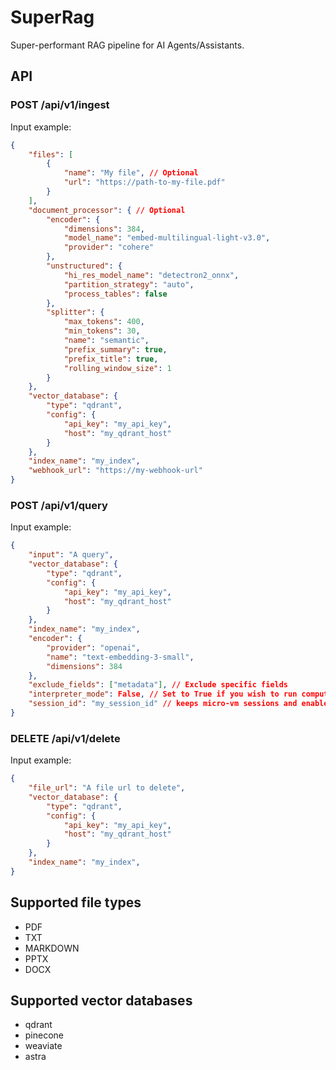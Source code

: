 # SuperRag

Super-performant RAG pipeline for AI Agents/Assistants.

## API

### POST /api/v1/ingest

Input example:
```json
{
    "files": [
        {
            "name": "My file", // Optional
            "url": "https://path-to-my-file.pdf"
        }
    ],
    "document_processor": { // Optional
        "encoder": {
            "dimensions": 384,
            "model_name": "embed-multilingual-light-v3.0",
            "provider": "cohere"
        },
        "unstructured": {
            "hi_res_model_name": "detectron2_onnx",
            "partition_strategy": "auto",
            "process_tables": false
        },
        "splitter": {
            "max_tokens": 400,
            "min_tokens": 30,
            "name": "semantic",
            "prefix_summary": true,
            "prefix_title": true,
            "rolling_window_size": 1
        }
    },
    "vector_database": {
        "type": "qdrant",
        "config": {
            "api_key": "my_api_key",
            "host": "my_qdrant_host"
        }
    },
    "index_name": "my_index",
    "webhook_url": "https://my-webhook-url"
}
```

### POST /api/v1/query

Input example:
```json
{
    "input": "A query",
    "vector_database": {
        "type": "qdrant",
        "config": {
            "api_key": "my_api_key",
            "host": "my_qdrant_host"
        }
    },
    "index_name": "my_index",
    "encoder": {
        "provider": "openai",
        "name": "text-embedding-3-small",
        "dimensions": 384
    },
    "exclude_fields": ["metadata"], // Exclude specific fields
    "interpreter_mode": False, // Set to True if you wish to run computation Q&A with a code interpreter
    "session_id": "my_session_id" // keeps micro-vm sessions and enables caching 
}
```

### DELETE /api/v1/delete

Input example:
```json
{
    "file_url": "A file url to delete",
    "vector_database": {
        "type": "qdrant",
        "config": {
            "api_key": "my_api_key",
            "host": "my_qdrant_host"
        }
    },
    "index_name": "my_index",
}
```

## Supported file types

- PDF
- TXT
- MARKDOWN
- PPTX
- DOCX

## Supported vector databases

- qdrant
- pinecone
- weaviate
- astra
